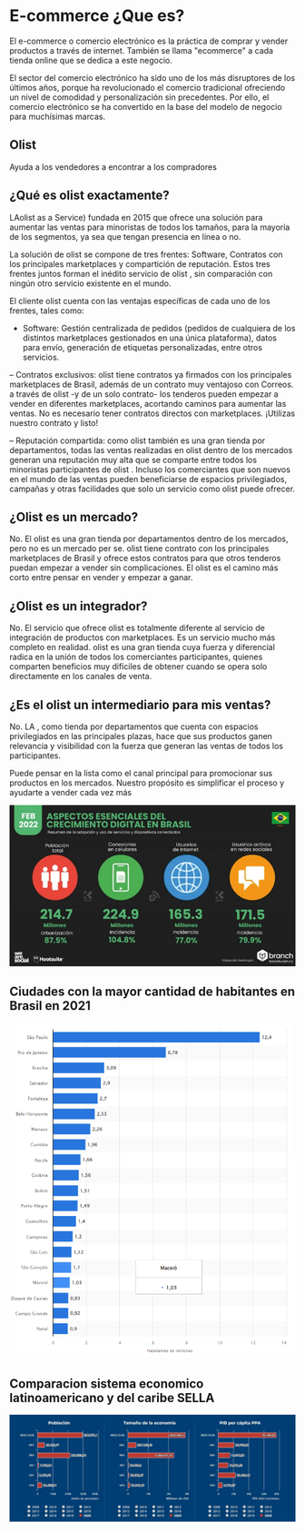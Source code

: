 # E-commerce ¿Que es?
El e-commerce o comercio electrónico es la práctica de comprar y vender productos a través de internet. También se llama "ecommerce" a cada tienda online que se dedica a este negocio.

El sector del comercio electrónico ha sido uno de los más disruptores de los últimos años, porque ha revolucionado el comercio tradicional ofreciendo un nivel de comodidad y personalización sin precedentes. Por ello, el comercio electrónico se ha convertido en la base del modelo de negocio para muchísimas marcas.

 
## Olist
Ayuda a los vendedores a encontrar a los compradores

## ¿Qué es olist exactamente?

LAolist as a Service) fundada en 2015 que ofrece una solución para aumentar las ventas para minoristas de todos los tamaños, para la mayoría de los segmentos, ya sea que tengan presencia en línea o no.

La solución de olist se compone de tres frentes: Software, Contratos con los principales marketplaces y compartición de reputación. Estos tres frentes juntos forman el inédito servicio de olist , sin comparación con ningún otro servicio existente en el mundo.

El cliente olist cuenta con las ventajas específicas de cada uno de los frentes, tales como:

- Software: Gestión centralizada de pedidos (pedidos de cualquiera de los distintos marketplaces gestionados en una única plataforma), datos para envío, generación de etiquetas personalizadas, entre otros servicios.

– Contratos exclusivos: olist tiene contratos ya firmados con los principales marketplaces de Brasil, además de un contrato muy ventajoso con Correos. a través de olist -y de un solo contrato- los tenderos pueden empezar a vender en diferentes marketplaces, acortando caminos para aumentar las ventas. No es necesario tener contratos directos con marketplaces. ¡Utilizas nuestro contrato y listo!

– Reputación compartida: como olist también es una gran tienda por departamentos, todas las ventas realizadas en olist dentro de los mercados generan una reputación muy alta que se comparte entre todos los minoristas participantes de olist . Incluso los comerciantes que son nuevos en el mundo de las ventas pueden beneficiarse de espacios privilegiados, campañas y otras facilidades que solo un servicio como olist puede ofrecer.

## ¿Olist es un mercado?

No. El olist es una gran tienda por departamentos dentro de los mercados, pero no es un mercado per se. olist tiene contrato con los principales marketplaces de Brasil y ofrece estos contratos para que otros tenderos puedan empezar a vender sin complicaciones. El olist es el camino más corto entre pensar en vender y empezar a ganar.

## ¿Olist es un integrador?

No. El servicio que ofrece olist es totalmente diferente al servicio de integración de productos con marketplaces. Es un servicio mucho más completo en realidad. olist es una gran tienda cuya fuerza y ​​diferencial radica en la unión de todos los comerciantes participantes, quienes comparten beneficios muy difíciles de obtener cuando se opera solo directamente en los canales de venta.

## ¿Es el olist un intermediario para mis ventas?

No. LA , como tienda por departamentos que cuenta con espacios privilegiados en las principales plazas, hace que sus productos ganen relevancia y visibilidad con la fuerza que generan las ventas de todos los participantes.

Puede pensar en la lista como el canal principal para promocionar sus productos en los mercados. Nuestro propósito es simplificar el proceso y ayudarte a vender cada vez más

![Estadistica-brasil](Images/Estadisticas-de-la-situacion-Digital.jpg)


## Ciudades con la mayor cantidad de habitantes en Brasil en 2021
![Estadistica-brasil](Images/Ciudades_pobladas_brazil.png)

## Comparacion sistema economico latinoamericano y del caribe SELLA

![Estadistica-brasil](Images/Mercosur.JPG)
